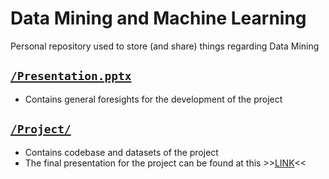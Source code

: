 # Data Mining and Machine Learning
Personal repository used to store (and share) things regarding Data Mining

## [`/Presentation.pptx`](/Presentation.pptx)
 - Contains general foresights for the development of the project
	
## [`/Project/`](/Project/)
 - Contains codebase and datasets of the project
 - The final presentation for the project can be found at this >>[LINK](https://www.canva.com/design/DAFWtWRKhMM/UDWA9lP6WG4S0slbGVXxEA/view?utm_content=DAFWtWRKhMM&utm_campaign=designshare&utm_medium=link&utm_source=pub#1)<<
